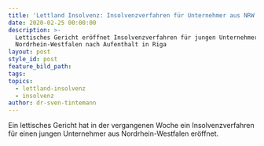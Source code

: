 ```yaml
---
title: 'Lettland Insolvenz: Insolvenzverfahren für Unternehmer aus NRW eröffnet'
date: 2020-02-25 00:00:00
description: >-
  Lettisches Gericht eröffnet Insolvenzverfahren für jungen Unternehmer aus
  Nordrhein-Westfalen nach Aufenthalt in Riga
layout: post
style_id: post
feature_bild_path:
tags:
topics:
  - lettland-insolvenz
  - insolvenz
author: dr-sven-tintemann
---
```


Ein lettisches Gericht hat in der vergangenen Woche ein Insolvenzverfahren für einen jungen Unternehmer aus Nordrhein-Westfalen eröffnet.

&nbsp;